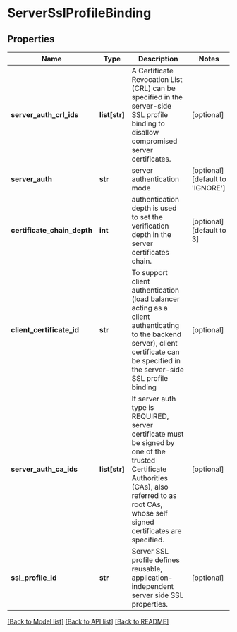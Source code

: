 # ServerSslProfileBinding

## Properties
Name | Type | Description | Notes
------------ | ------------- | ------------- | -------------
**server_auth_crl_ids** | **list[str]** | A Certificate Revocation List (CRL) can be specified in the server-side SSL profile binding to disallow compromised server certificates.  | [optional] 
**server_auth** | **str** | server authentication mode | [optional] [default to 'IGNORE']
**certificate_chain_depth** | **int** | authentication depth is used to set the verification depth in the server certificates chain.  | [optional] [default to 3]
**client_certificate_id** | **str** | To support client authentication (load balancer acting as a client authenticating to the backend server), client certificate can be specified in the server-side SSL profile binding  | [optional] 
**server_auth_ca_ids** | **list[str]** | If server auth type is REQUIRED, server certificate must be signed by one of the trusted Certificate Authorities (CAs), also referred to as root CAs, whose self signed certificates are specified.  | [optional] 
**ssl_profile_id** | **str** | Server SSL profile defines reusable, application-independent server side SSL properties.  | [optional] 

[[Back to Model list]](../README.md#documentation-for-models) [[Back to API list]](../README.md#documentation-for-api-endpoints) [[Back to README]](../README.md)

